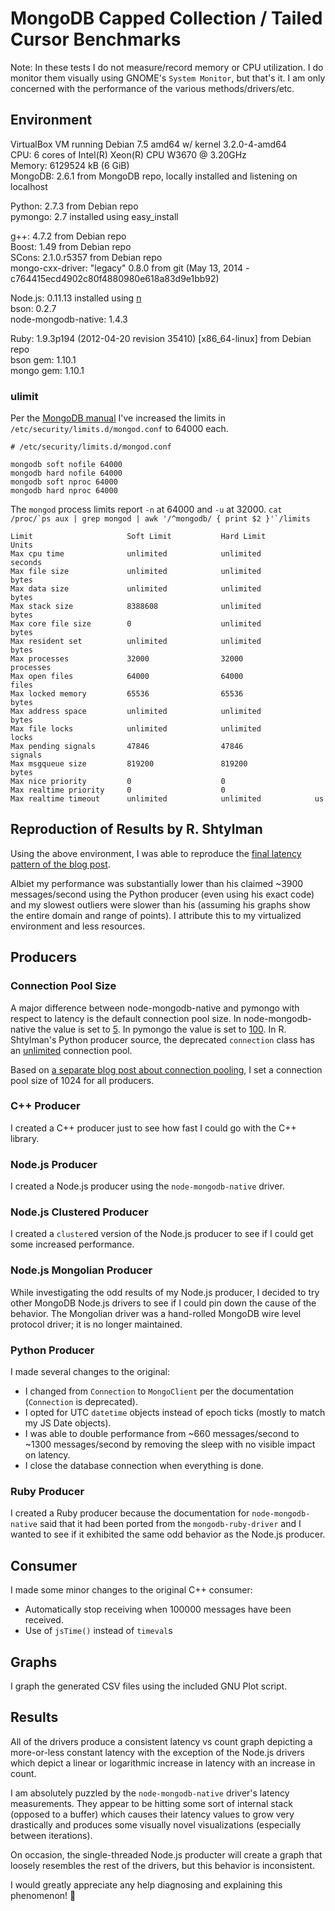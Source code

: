 # MongoDB Capped Collection / Tailed Cursor Benchmarks #

Note: In these tests I do not measure/record memory or CPU utilization. I do monitor them visually using GNOME's `System Monitor`, but that's it. I am only concerned with the performance of the various methods/drivers/etc.

## Environment ##

VirtualBox VM running Debian 7.5 amd64 w/ kernel 3.2.0-4-amd64  
CPU: 6 cores of Intel(R) Xeon(R) CPU W3670 @ 3.20GHz  
Memory: 6129524 kB (6 GiB)  
MongoDB: 2.6.1 from MongoDB repo, locally installed and listening on localhost

Python: 2.7.3 from Debian repo  
pymongo: 2.7 installed using easy_install

g++: 4.7.2 from Debian repo  
Boost: 1.49 from Debian repo  
SCons: 2.1.0.r5357 from Debian repo  
mongo-cxx-driver: "legacy" 0.8.0 from git (May 13, 2014 - c764415ecd4902c80f4880980e618a83d9e1bb92)

Node.js: 0.11.13 installed using [n](https://github.com/visionmedia/n)  
bson: 0.2.7  
node-mongodb-native: 1.4.3

Ruby: 1.9.3p194 (2012-04-20 revision 35410) [x86_64-linux] from Debian repo  
bson gem: 1.10.1  
mongo gem: 1.10.1

### ulimit ###

Per the [MongoDB manual](http://docs.mongodb.org/manual/reference/ulimit/#recommended-settings) I've increased the limits in `/etc/security/limits.d/mongod.conf` to 64000 each.

```
# /etc/security/limits.d/mongod.conf

mongodb soft nofile 64000
mongodb hard nofile 64000
mongodb soft nproc 64000
mongodb hard nproc 64000
```

The `mongod` process limits report `-n` at 64000 and `-u` at 32000.
```cat /proc/`ps aux | grep mongod | awk '/^mongodb/ { print $2 }'`/limits```

```
Limit                     Soft Limit           Hard Limit           Units
Max cpu time              unlimited            unlimited            seconds
Max file size             unlimited            unlimited            bytes
Max data size             unlimited            unlimited            bytes
Max stack size            8388608              unlimited            bytes
Max core file size        0                    unlimited            bytes
Max resident set          unlimited            unlimited            bytes
Max processes             32000                32000                processes
Max open files            64000                64000                files
Max locked memory         65536                65536                bytes
Max address space         unlimited            unlimited            bytes
Max file locks            unlimited            unlimited            locks
Max pending signals       47846                47846                signals
Max msgqueue size         819200               819200               bytes
Max nice priority         0                    0
Max realtime priority     0                    0
Max realtime timeout      unlimited            unlimited            us

```

## Reproduction of Results by R. Shtylman ##

Using the above environment, I was able to reproduce the [final latency pattern of the blog post](http://shtylman.com/img/post/the-tail-of-mongodb/final.png).

Albiet my performance was substantially lower than his claimed ~3900 messages/second using the Python producer (even using his exact code) and my slowest outliers were slower than his (assuming his graphs show the entire domain and range of points). I attribute this to my virtualized environment and less resources.

## Producers ##

### Connection Pool Size ###

A major difference between node-mongodb-native and pymongo with respect to latency is the default connection pool size. In node-mongodb-native the value is set to [5](http://mongodb.github.io/node-mongodb-native/api-generated/server.html). In pymongo the value is set to [100](http://api.mongodb.org/python/2.7rc0/api/pymongo/mongo_client.html#module-pymongo.mongo_client). In R. Shtylman's Python producer source, the deprecated `connection` class has an [unlimited](http://api.mongodb.org/python/2.7rc0/api/pymongo/connection.html) connection pool.

Based on [a separate blog post about connection pooling](http://blog.mongolab.com/2013/11/deep-dive-into-connection-pooling/), I set a connection pool size of 1024 for all producers.

### C++ Producer ###

I created a C++ producer just to see how fast I could go with the C++ library.

### Node.js Producer ###

I created a Node.js producer using the `node-mongodb-native` driver.

### Node.js Clustered Producer ###

I created a `cluster`ed version of the Node.js producer to see if I could get some increased performance.

### Node.js Mongolian Producer ###

While investigating the odd results of my Node.js producer, I decided to try other MongoDB Node.js drivers to see if I could pin down the cause of the behavior. The Mongolian driver was a hand-rolled MongoDB wire level protocol driver; it is no longer maintained.

### Python Producer ###

I made several changes to the original:

* I changed from `Connection` to `MongoClient` per the documentation (`Connection` is deprecated).
* I opted for UTC `datetime` objects instead of epoch ticks (mostly to match my JS Date objects).
* I was able to double performance from ~660 messages/second to ~1300 messages/second by removing the sleep with no visible impact on latency.
* I close the database connection when everything is done.

### Ruby Producer ###

I created a Ruby producer because the documentation for `node-mongodb-native` said that it had been ported from the `mongodb-ruby-driver` and I wanted to see if it exhibited the same odd behavior as the Node.js producer.

## Consumer ##

I made some minor changes to the original C++ consumer:

* Automatically stop receiving when 100000 messages have been received.
* Use of `jsTime()` instead of `timeval`s

## Graphs ##

I graph the generated CSV files using the included GNU Plot script.

## Results ##

All of the drivers produce a consistent latency vs count graph depicting a more-or-less constant latency with the exception of the Node.js drivers which depict a linear or logarithmic increase in latency with an increase in count.

I am absolutely puzzled by the `node-mongodb-native` driver's latency measurements. They appear to be hitting some sort of internal stack (opposed to a buffer) which causes their latency values to grow very drastically and produces some visually novel visualizations (especially between iterations).

On occasion, the single-threaded Node.js producter will create a graph that loosely resembles the rest of the drivers, but this behavior is inconsistent.

I would greatly appreciate any help diagnosing and explaining this phenomenon! :beers:
